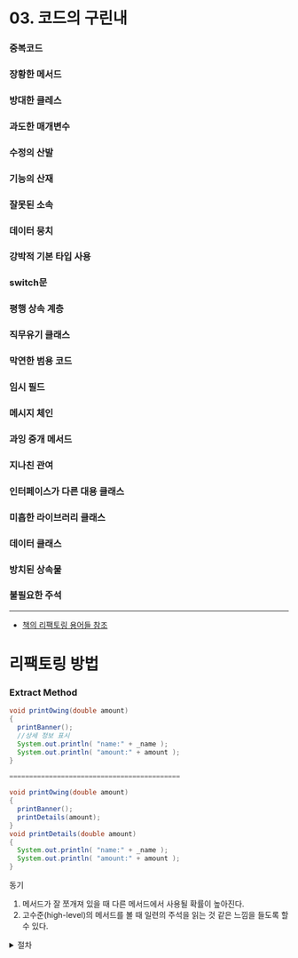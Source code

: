 # 03. 코드의 구린내

### 중복코드
### 장황한 메서드
### 방대한 클레스
### 과도한 매개변수
### 수정의 산발
### 기능의 산재
### 잘못된 소속
### 데이터 뭉치
### 강박적 기본 타입 사용
### switch문
### 평행 상속 계층
### 직무유기 클래스
### 막연한 범용 코드
### 임시 필드
### 메시지 체인
### 과잉 중개 메서드
### 지나친 관여
### 인터페이스가 다른 대용 클래스
### 미흡한 라이브러리 클래스
### 데이터 클래스
### 방치된 상속물
### 불필요한 주석

---
- [책의 리팩토링 용어들 참조](https://refactoring.com/catalog/)

# 리팩토링 방법

### Extract Method
``` java
void printOwing(double amount)
{
  printBanner();
  //상세 정보 표시
  System.out.println( "name:" + _name );
  System.out.println( "amount:" + amount );
}

===========================================

void printOwing(double amount)
{
  printBanner();
  printDetails(amount);
}
void printDetails(double amount)
{
  System.out.println( "name:" + _name );
  System.out.println( "amount:" + amount );
}
```

동기 <br>
1. 메서드가 잘 쪼개져 있을 때 다른 메서드에서 사용될 확률이 높아진다.
2. 고수준(high-level)의 메서드를 볼 때 일련의 주석을 읽는 것 같은 느낌을 들도록 할 수 있다.

<details>
<summary>절차</summary>
<div markdown="1">

- 메서드를 새로 만들고 의도를 잘 나타낼 수 있도록 이름을 정한다.
  - `어떻게 하는지`가 아닌 `무엇을 하는지`를 나타내게 이름을 정한다.
  - 뽑아내고자 하는 부분이 한 줄의 메시지나 함수 호출과 같이 아주 간단한 경우에는 새로운 메서드의 이름이 그 코드의 의도를 더 잘타나낼 수 있을 때만 뽑아낸다.
  - 더 이해하기 쉬운 이름을 지을 수 없다면 코드를 뽑아내지 않는 것이 낫다.
- 원래 메서드에서 뽑아내고자 하는 부분의 코드를 복사하여 새 메서드로 옮긴다.
- 원래 메서드에서 사용되고 있는 지역변수가 뽑아낸 코드에 있는지 확인한다. 이런 지역변수는 새로운 메서드의 지역변수나 파라미터가 된다.
- 뽑아낸 코드 내에서만 사용되는 임시변수가 있는지 본다. 있다면 새로운 메서드의 임시변수를 선언한다.
- 뽑아낸 코드 내에서 지역변수의 값이 수정되는지 본다. 하나의 지역변수만 수정 된다면, 뽑아낸 코드를 질의(query)로 보고 수정된 결과를 관련된 변수에 대입 할 수 있는지 본다.
  - 이렇게 하는것이 이상하거나 값이 수정되는 지역변수가 두개 이상 있다면 쉽게 메서드로 추출할 수 없는 경우이다.
  - 이럴때는 `Split Temporary Variable`을 사용한 다음 다시 시도해보자. 임시변수는 `Replace Temp with Query`로 제거할 수 있다.
- 뽑아낸 코드에서 읽기만 하는 변수는 새 메소드의 파라미터로 넘긴다
- 지역변수와 관련된 사항을 다룬 후에는 컴파일을 한다.
- 원래 메소드에서 뽑아낸 코드 부분은 새로 만든 메소드를 호출하도록 바꾼다.
  - 새로 만든 메소드로 옮긴 임시변수가 있는 경우 그 임시변수가 원래 메소드의 밖에서 선언되었는 지를 확인한다. 만약 그렇다면 새로 만들 메소드에서는 선언을 해줄 필요가 없다.
- 컴파일과 테스트를 한다.

</div>
</details>

